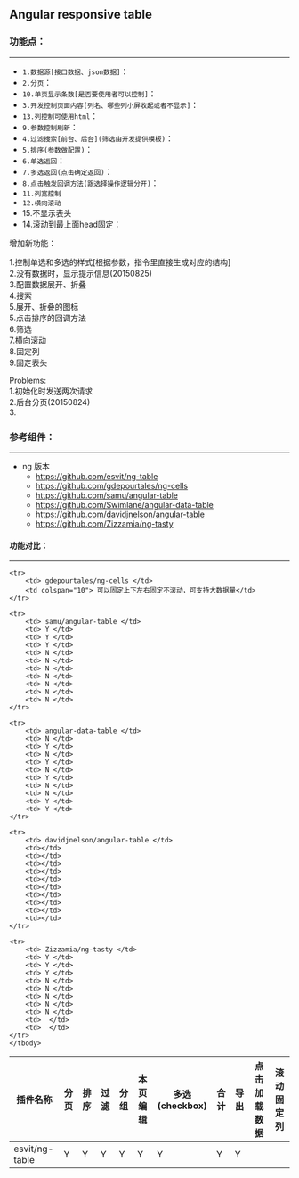 
## Angular responsive table   

### 功能点：  
----------------- 

* `1.数据源[接口数据、json数据]`：   
* `2.分页`：   
* `10.单页显示条数[是否要使用者可以控制]`：   
* `3.开发控制页面内容[列名、哪些列小屏收起或者不显示]`：   
* `13.列控制可使用html`：   
* `9.参数控制刷新`：   
* `4.过滤搜索[前台、后台](筛选由开发提供模板)`：   
* `5.排序(参数做配置)`：   
* `6.单选返回`：   
* `7.多选返回(点击确定返回)`：   
* `8.点击触发回调方法(跟选择操作逻辑分开)`：   
* `11.列宽控制`
* `12.横向滚动`   
* 15.不显示表头
* 14.滚动到最上面head固定：   

增加新功能：   

1.控制单选和多选的样式[根据参数，指令里直接生成对应的结构]   
2.没有数据时，显示提示信息(20150825)   
3.配置数据展开、折叠   
4.搜索      
5.展开、折叠的图标    
5.点击排序的回调方法   
6.筛选   
7.横向滚动      
8.固定列   
9.固定表头   

Problems:   
1.初始化时发送两次请求   
2.后台分页(20150824)   
3.

### 参考组件：   
------------------

* ng 版本   
  * https://github.com/esvit/ng-table   
  * https://github.com/gdepourtales/ng-cells   
  * https://github.com/samu/angular-table   
  * https://github.com/Swimlane/angular-data-table   
  * https://github.com/davidjnelson/angular-table   
  * https://github.com/Zizzamia/ng-tasty    

#### 功能对比：   
-------------   

<table class="table table-bordered table-striped table-condensed">
	<thead>
    <tr>
    	<th> 插件名称 </th>
    	<th> 分页 </th>
    	<th> 排序 </th>
    	<th> 过滤 </th>
    	<th> 分组 </th>
    	<th> 本页编辑 </th>
    	<th> 多选(checkbox) </th>
    	<th> 合计 </th>
    	<th> 导出 </th>
    	<th> 点击加载数据 </th>
    	<th> 滚动固定列 </th>
    </tr>
	</thead>
	<tbody>
    <tr>
    	<td> esvit/ng-table </td>
    	<td> Y </td>
    	<td> Y </td>
    	<td> Y </td>
    	<td> Y </td>
    	<td> Y </td>
    	<td> Y </td>
    	<td> Y </td>
    	<td> Y </td>
    	<td>  </td>
    	<td>  </td>
    </tr>

    <tr>
    	<td> gdepourtales/ng-cells </td>
    	<td colspan="10"> 可以固定上下左右固定不滚动，可支持大数据量</td>    	
    </tr>

    <tr>
    	<td> samu/angular-table </td>
    	<td> Y </td>
    	<td> Y </td>
    	<td> Y </td>
    	<td> N </td>
    	<td> N </td>
    	<td> N </td>
    	<td> N </td>
    	<td> N </td>
    	<td> N </td>
    	<td> N </td>
    </tr>

    <tr>
    	<td> angular-data-table </td>
    	<td> N </td>
    	<td> Y </td>
    	<td> N </td>
    	<td> Y </td>
    	<td> N </td>
    	<td> Y </td>
    	<td> N </td>
    	<td> N </td>
    	<td> Y </td>
    	<td> Y </td>
    </tr>

    <tr>
    	<td> davidjnelson/angular-table </td>
    	<td></td>    	
    	<td></td>    	
    	<td></td>    	
    	<td></td>    	
    	<td></td>    	
    	<td></td>    	
    	<td></td>    	
    	<td></td>    	
    	<td></td>    	
    	<td></td>    	
    </tr>

    <tr>
    	<td> Zizzamia/ng-tasty </td>
    	<td> Y </td>
    	<td> Y </td>
    	<td> Y </td>
    	<td> N </td>
    	<td> N </td>
    	<td> N </td>
    	<td> N </td>
    	<td> N </td>
    	<td>  </td>
    	<td>  </td>
    </tr>
	</tbody>
</table>